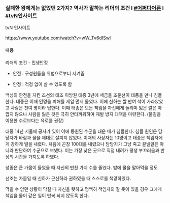 ### 실패한 왕에게는 없었던 2가지? 역사가 말하는 리더의 조건 l [#어쩌다어른](https://www.youtube.com/results?search_query=%23어쩌다어른) l [#tvN인사이트](https://www.youtube.com/results?search_query=%23tvN인사이트)

tvN 인사이트

  https://www.youtube.com/watch?v=wW_Tv6dISwI 

#### 내용

리더의 조건 - 민생안정

- 안전 : 구성원들을 위험으로부터 지켜줌 

- 안정 : 걱정 없이 살 수 있도록 함



백성의 안전을 지킨 조선의 태조 이방원
태종 3년에 세금을 조운선이 태풍을 만나 침몰한다. 태종은 이때 인명을 피해를 제일 먼저 물었다. 이에 신하는 쌀 만여 석이 가라앉았고 사람은 천여 명이라 답한다. 이때 태종은 모든 책임을 자신에게 돌리며 잃은 쌀은 아깝지 않으나 사람을 잃은 것은 극히 안타까워하여 재발 방지 대책을 마련한다. (물길을 이용한 수로보다는 육로를 권장)

태종 14년 서울에 공사가 있어 이에 동원된 수군을 태운 배가 침몰한다. 침몰 원인은 담당자가 바람과 물을 제대로 살피지 않았다. 이때의 사상자는 10명이고 태종은 책임자에게 강하게 벌을 내렸다. 처음에 곤장 100대를 내렸으나 담당자가 그냥 죽고 끝낼일은 아니라 판단하여 수군으로 보냈다. 이는 가장 낮은 곳으로 직접 내려가 평생 부끄러움과 반성의 시간을 가지도록 하였다.

성종은 큰 가몸이 들었을 때 자신의 반찬 가지 수를 줄였다. 밥에 물을 말아먹을 정도

선조는 가몸일 때 신하가 근신하라 권하였을 때 스스로를 책망하였다.

막을 수 없던 상황이 닥칠 때 자신을 탓하고 명백히 책임자의 잘 못이 있을 경우 그에게 책임을 물어 같은 일이 반복 되지 않도록 한다.